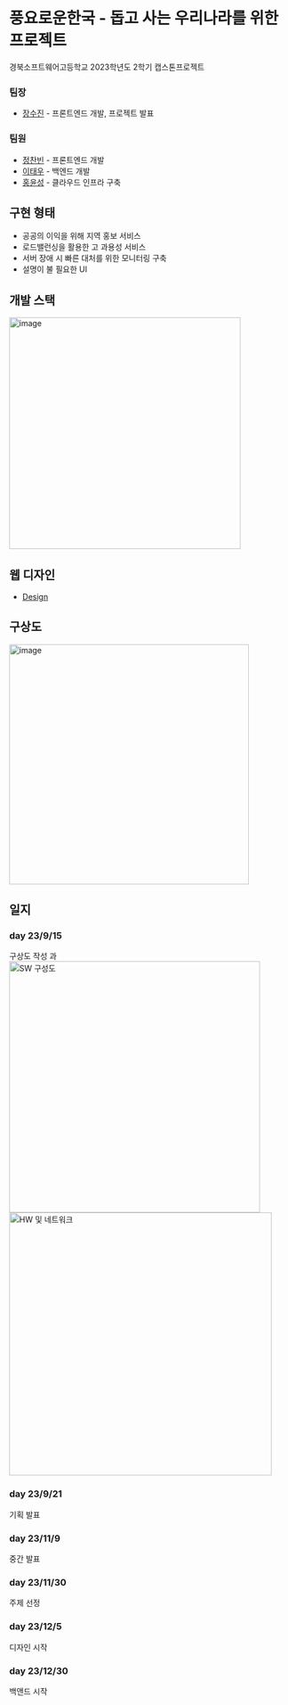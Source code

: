 # 풍요로운한국 - 돕고 사는 우리나라를 위한 프로젝트
경북소프트웨어고등학교 2023학년도 2학기 캡스톤프로젝트

### 팀장
  * [장수진](https://github.com/jsj08113) - 프론트엔드 개발, 프로젝트 발표

### 팀원
  * [정찬빈](https://github.com/icerice06) - 프론트엔드 개발
  * [이태우](https://github.com/taiyu0209) - 백엔드 개발
  * [홍윤성](https://github.com/fuzzy0260) - 클라우드 인프라 구축

## 구현 형태
* 공공의 이익을 위해 지역 홍보 서비스
* 로드밸런싱을 활용한 고 과용성 서비스
* 서버 장애 시 빠른 대처를 위한 모니터링 구축
* 설명이 불 필요한 UI

## 개발 스택
<img width="416" alt="image" src="https://github.com/gbswCloudBread/RichKorea/assets/117147980/ac25a2eb-1397-428d-8bed-e7a529deee6a">

## 웹 디자인
* [Design](https://github.com/gbswCloudBread/RichKorea/tree/main/Design)

## 구상도
<img width="431" alt="image" src="https://github.com/gbswCloudBread/RichKorea/assets/117147980/edc5522e-c8cd-4f53-a8f8-1e95bd3b9b0e">

## 일지

### day 23/9/15
구상도 작성 과
<img width="451" alt="SW 구성도" src="https://github.com/gbswCloudBread/RichKorea/assets/117147980/06402221-c3ea-45f2-86cb-8d581fcebbce">
<img width="472" alt="HW 및 네트워크" src="https://github.com/gbswCloudBread/RichKorea/assets/117147980/3364b73e-3b4d-49ca-abb9-8f28fd2520f6">

### day 23/9/21
기획 발표

### day 23/11/9
중간 발표

### day 23/11/30
주제 선정

### day 23/12/5
디자인 시작

### day 23/12/30
백앤드 시작

